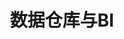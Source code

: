 ---
title: "数据仓库与BI"
linkTitle: "数据仓库与BI相关文档"
_build:
 render: false 
weight: 100
collapsible: true
icon: "/images/icons/index/product-icon-bi.svg"
---